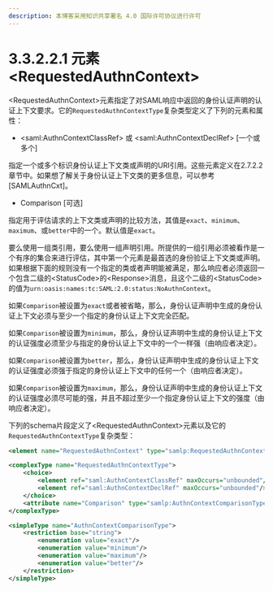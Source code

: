 ```yaml
---
description: 本博客采用知识共享署名 4.0 国际许可协议进行许可
---
```


# 3.3.2.2.1 元素\<RequestedAuthnContext\>


\<RequestedAuthnContext\>元素指定了对SAML响应中返回的身份认证声明的认证上下文要求。它的```RequestedAuthnContextType```复杂类型定义了下列的元素和属性：

+ \<saml:AuthnContextClassRef\> 或 \<saml:AuthnContextDeclRef\> [一个或多个]

指定一个或多个标识身份认证上下文类或声明的URI引用。这些元素定义在2.7.2.2章节中。如果想了解关于身份认证上下文类的更多信息，可以参考[SAMLAuthnCxt]。

+ Comparison [可选]

指定用于评估请求的上下文类或声明的比较方法，其值是```exact```、```minimum```、```maximum```、或```better```中的一个。默认值是```exact```。

要么使用一组类引用，要么使用一组声明引用。所提供的一组引用必须被看作是一个有序的集合来进行评估，其中第一个元素是最首选的身份验证上下文类或声明。如果根据下面的规则没有一个指定的类或者声明能被满足，那么响应者必须返回一个包含二级的\<StatusCode\>的\<Response\>消息，且这个二级的\<StatusCode\>的值为```urn:oasis:names:tc:SAML:2.0:status:NoAuthnContext```。

如果```Comparison```被设置为```exact```或者被省略，那么，身份认证声明中生成的身份认证上下文必须与至少一个指定的身份认证上下文完全匹配。

如果```Comparison```被设置为```minimum```，那么，身份认证声明中生成的身份认证上下文的认证强度必须至少与指定的身份认证上下文中的一个一样强（由响应者决定）。

如果```Comparison```被设置为```better```，那么，身份认证声明中生成的身份认证上下文的认证强度必须强于指定的身份认证上下文中的任何一个（由响应者决定）。

如果```Comparison```被设置为```maximum```，那么，身份认证声明中生成的身份认证上下文的认证强度必须尽可能的强，并且不超过至少一个指定身份认证上下文的强度（由响应者决定）。

下列的schema片段定义了\<RequestedAuthnContext\>元素以及它的```RequestedAuthnContextType```复杂类型：

```xml
<element name="RequestedAuthnContext" type="samlp:RequestedAuthnContextType"/>

<complexType name="RequestedAuthnContextType">
    <choice>
        <element ref="saml:AuthnContextClassRef" maxOccurs="unbounded"/>
        <element ref="saml:AuthnContextDeclRef" maxOccurs="unbounded"/>
    </choice>
    <attribute name="Comparison" type="samlp:AuthnContextComparisonType" use="optional"/>
</complexType>

<simpleType name="AuthnContextComparisonType">
    <restriction base="string">
        <enumeration value="exact"/>
        <enumeration value="minimum"/>
        <enumeration value="maximum"/>
        <enumeration value="better"/>
    </restriction>
</simpleType>

```